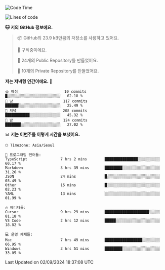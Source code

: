   <!--START_SECTION:waka-->
![Code Time](http://img.shields.io/badge/Code%20Time-766%20hrs%2057%20mins-blue)

![Lines of code](https://img.shields.io/badge/%EC%A0%80%EB%8A%94%20%EC%97%AC%ED%83%9C%EA%B9%8C%EC%A7%80%20-403.5%20thousand%20%EC%A4%84%EC%9D%98%20%EC%BD%94%EB%93%9C%EB%A5%BC%20%EC%9E%91%EC%84%B1%ED%96%88%EC%96%B4%EC%9A%94.-blue)

**🐱 저의 GitHub 정보에요.** 

> 📦 GitHub의 23.9 kB만큼의 저장소를 사용하고 있어요. 
 > 
> 💼 구직중이에요.
 > 
> 📜 24개의 Public Repository를 만들었어요. 
 > 
> 🔑 10개의 Private Repository를 만들었어요. 
 > 
**저는 저녁형 인간이에요. 🦉** 

```text
🌞 아침                     10 commits          █░░░░░░░░░░░░░░░░░░░░░░░░   02.18 % 
🌆 낮　                     117 commits         ██████░░░░░░░░░░░░░░░░░░░   25.49 % 
🌃 저녁                     208 commits         ███████████░░░░░░░░░░░░░░   45.32 % 
🌙 밤　                     124 commits         ███████░░░░░░░░░░░░░░░░░░   27.02 % 
```


📊 **저는 이번주를 이렇게 시간을 보냈어요.** 

```text
🕑︎ Timezone: Asia/Seoul

💬 프로그래밍 언어들: 
TypeScript               7 hrs 2 mins        ███████████████░░░░░░░░░░   60.17 % 
Markdown                 3 hrs 39 mins       ████████░░░░░░░░░░░░░░░░░   31.26 % 
JSON                     24 mins             █░░░░░░░░░░░░░░░░░░░░░░░░   03.49 % 
Other                    15 mins             █░░░░░░░░░░░░░░░░░░░░░░░░   02.23 % 
YAML                     13 mins             ░░░░░░░░░░░░░░░░░░░░░░░░░   01.99 % 

🔥 에디터들: 
Cursor                   9 hrs 29 mins       ████████████████████░░░░░   81.18 % 
VS Code                  2 hrs 12 mins       █████░░░░░░░░░░░░░░░░░░░░   18.82 % 

💻 운영 체제들: 
Mac                      7 hrs 49 mins       █████████████████░░░░░░░░   66.95 % 
Windows                  3 hrs 51 mins       ████████░░░░░░░░░░░░░░░░░   33.05 % 
```


 Last Updated on 02/09/2024 18:37:08 UTC
<!--END_SECTION:waka-->
